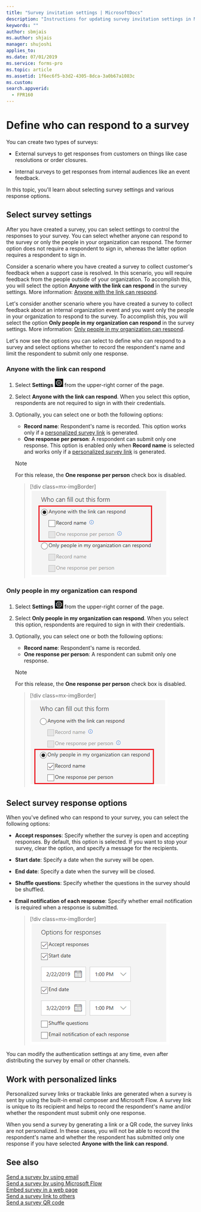 ```yaml
---
title: "Survey invitation settings | MicrosoftDocs"
description: "Instructions for updating survey invitation settings in Microsoft Forms Pro"
keywords: ""
author: sbmjais
ms.author: shjais
manager: shujoshi
applies_to: 
ms.date: 07/01/2019
ms.service: forms-pro
ms.topic: article
ms.assetid: 1f6ec6f5-b3d2-4305-8dca-3a0b67a1083c
ms.custom: 
search.appverid:
  - FPR160
---
```


# Define who can respond to a survey 



You can create two types of surveys:

-   External surveys to get responses from customers on things like case resolutions or order closures.

-   Internal surveys to get responses from internal audiences like an event feedback.

In this topic, you'll learn about selecting survey settings and various response options.

## Select survey settings

After you have created a survey, you can select settings to control the responses to your survey. You can select whether anyone can respond to the survey or only the people in your organization can respond. The former option does not require a respondent to sign in, whereas the latter option requires a respondent to sign in.

Consider a scenario where you have created a survey to collect customer's feedback when a support case is resolved. In this scenario, you will require feedback from the people outside of your organization. To accomplish this, you will select the option **Anyone with the link can respond** in the survey settings. More information: [Anyone with the link can respond](#anyone-with-the-link-can-respond).

Let's consider another scenario where you have created a survey to collect feedback about an internal organization event and you want only the people in your organization to respond to the survey. To accomplish this, you will select the option **Only people in my organization can respond** in the survey settings. More information: [Only people in my organization can respond](#only-people-in-my-organization-can-respond).

Let's now see the options you can select to define who can respond to a survey and select options whether to record the respondent's name and limit the respondent to submit only one response.

### Anyone with the link can respond

1. Select **Settings** ![Settings](media/settings-icon.png "Settings") from the upper-right corner of the page.
2. Select **Anyone with the link can respond**. When you select this option, respondents are not required to sign in with their credentials.
3. Optionally, you can select one or both the following options:
    - **Record name**: Respondent's name is recorded. This option works only if a [personalized survey link](#work-with-personalized-links) is generated.
    - **One response per person**: A respondent can submit only one response. This option is enabled only when **Record name** is selected and works only if a [personalized survey link](#work-with-personalized-links) is generated.
    
    > [!NOTE]
    > For this release, the **One response per person** check box is disabled. 

    > [!div class=mx-imgBorder]
    > ![Invitation settings for external surveys](media/invite-settings-external.png "Invitation settings for external surveys")

### Only people in my organization can respond

1. Select **Settings** ![Settings](media/settings-icon.png "Settings") from the upper-right corner of the page.
2. Select **Only people in my organization can respond**. When you select this option, respondents are required to sign in with their credentials. 
3. Optionally, you can select one or both the following options:
    - **Record name**: Respondent's name is recorded.
    - **One response per person**: A respondent can submit only one response.
    
    > [!NOTE]
    > For this release, the **One response per person** check box is disabled. 

    > [!div class=mx-imgBorder]
    > ![Invitation settings for internal surveys](media/invite-settings-internal.png "Invitation settings for internal surveys")

## Select survey response options

When you've defined who can respond to your survey, you can select the following options:

- **Accept responses**: Specify whether the survey is open and accepting responses. By default, this option is selected. If you want to stop your survey, clear the option, and specify a message for the recipients.
- **Start date**: Specify a date when the survey will be open. 
- **End date**: Specify a date when the survey will be closed.
- **Shuffle questions**: Specify whether the questions in the survey should be shuffled.
- **Email notification of each response**: Specify whether email notification is required when a response is submitted.

    > [!div class=mx-imgBorder]
    > ![Response options for surveys](media/invite-settings-options.png "Response options for surveys")

You can modify the authentication settings at any time, even after distributing the survey by email or other channels.

## Work with personalized links

Personalized survey links or trackable links are generated when a survey is sent by using the built-in email composer and Microsoft Flow. A survey link is unique to its recipient and helps to record the respondent's name and/or whether the respondent must submit only one response.

When you send a survey by generating a link or a QR code, the survey links are not personalized. In these cases, you will not be able to record the respondent's name and whether the respondent has submitted only one response if you have selected **Anyone with the link can respond**.

## See also

[Send a survey by using email](send-survey-email.md)<br>
[Send a survey by using Microsoft Flow](send-survey-microsoft-flow.md)<br>
[Embed survey in a web page](embed-web-page.md)<br>
[Send a survey link to others](send-survey-link.md)<br>
[Send a survey QR code](send-survey-qrcode.md)
